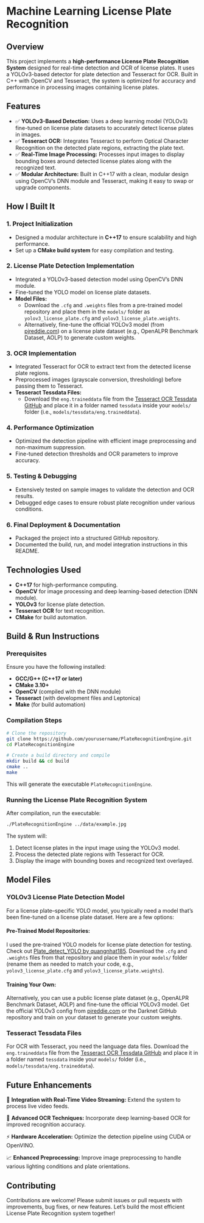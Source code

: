 # Machine Learning License Plate Recognition

## Overview
This project implements a **high-performance License Plate Recognition System** designed for real-time detection and OCR of license plates. It uses a YOLOv3-based detector for plate detection and Tesseract for OCR. Built in C++ with OpenCV and Tesseract, the system is optimized for accuracy and performance in processing images containing license plates.

## Features
- ✅ **YOLOv3-Based Detection:** Uses a deep learning model (YOLOv3) fine-tuned on license plate datasets to accurately detect license plates in images.
- ✅ **Tesseract OCR:** Integrates Tesseract to perform Optical Character Recognition on the detected plate regions, extracting the plate text.
- ✅ **Real-Time Image Processing:** Processes input images to display bounding boxes around detected license plates along with the recognized text.
- ✅ **Modular Architecture:** Built in C++17 with a clean, modular design using OpenCV’s DNN module and Tesseract, making it easy to swap or upgrade components.

## How I Built It
### 1. Project Initialization
- Designed a modular architecture in **C++17** to ensure scalability and high performance.
- Set up a **CMake build system** for easy compilation and testing.

### 2. License Plate Detection Implementation
- Integrated a YOLOv3-based detection model using OpenCV’s DNN module.
- Fine-tuned the YOLO model on license plate datasets.
- **Model Files:**  
  - Download the `.cfg` and `.weights` files from a pre-trained model repository and place them in the `models/` folder as `yolov3_license_plate.cfg` and `yolov3_license_plate.weights`.  
  - Alternatively, fine-tune the official YOLOv3 model (from [pjreddie.com](https://pjreddie.com/darknet/yolo/)) on a license plate dataset (e.g., OpenALPR Benchmark Dataset, AOLP) to generate custom weights.

### 3. OCR Implementation
- Integrated Tesseract for OCR to extract text from the detected license plate regions.
- Preprocessed images (grayscale conversion, thresholding) before passing them to Tesseract.
- **Tesseract Tessdata Files:**  
  - Download the `eng.traineddata` file from the [Tesseract OCR Tessdata GitHub](https://github.com/tesseract-ocr/tessdata) and place it in a folder named `tessdata` inside your `models/` folder (i.e., `models/tessdata/eng.traineddata`).

### 4. Performance Optimization
- Optimized the detection pipeline with efficient image preprocessing and non-maximum suppression.
- Fine-tuned detection thresholds and OCR parameters to improve accuracy.

### 5. Testing & Debugging
- Extensively tested on sample images to validate the detection and OCR results.
- Debugged edge cases to ensure robust plate recognition under various conditions.

### 6. Final Deployment & Documentation
- Packaged the project into a structured GitHub repository.
- Documented the build, run, and model integration instructions in this README.

## Technologies Used
- **C++17** for high-performance computing.
- **OpenCV** for image processing and deep learning-based detection (DNN module).
- **YOLOv3** for license plate detection.
- **Tesseract OCR** for text recognition.
- **CMake** for build automation.

## Build & Run Instructions

### Prerequisites
Ensure you have the following installed:
- **GCC/G++ (C++17 or later)**
- **CMake 3.10+**
- **OpenCV** (compiled with the DNN module)
- **Tesseract** (with development files and Leptonica)
- **Make** (for build automation)

### Compilation Steps
```bash
# Clone the repository
git clone https://github.com/yourusername/PlateRecognitionEngine.git
cd PlateRecognitionEngine

# Create a build directory and compile
mkdir build && cd build
cmake ..
make
```
This will generate the executable `PlateRecognitionEngine`.

### Running the License Plate Recognition System
After compilation, run the executable:
```bash
./PlateRecognitionEngine ../data/example.jpg
```
The system will:
1. Detect license plates in the input image using the YOLOv3 model.
2. Process the detected plate regions with Tesseract for OCR.
3. Display the image with bounding boxes and recognized text overlayed.

## Model Files

### YOLOv3 License Plate Detection Model
For a license plate–specific YOLO model, you typically need a model that’s been fine-tuned on a license plate dataset. Here are a few options:

#### Pre-Trained Model Repositories:
I used the pre-trained YOLO models for license plate detection for testing. Check out [Plate_detect_YOLO by quangnhat185](https://github.com/quangnhat185/Plate_detect_YOLO). Download the `.cfg` and `.weights` files from that repository and place them in your `models/` folder (rename them as needed to match your code, e.g., `yolov3_license_plate.cfg` and `yolov3_license_plate.weights`).

#### Training Your Own:
Alternatively, you can use a public license plate dataset (e.g., OpenALPR Benchmark Dataset, AOLP) and fine-tune the official YOLOv3 model. Get the official YOLOv3 config from [pjreddie.com](https://pjreddie.com/darknet/yolo/) or the Darknet GitHub repository and train on your dataset to generate your custom weights.

### Tesseract Tessdata Files
For OCR with Tesseract, you need the language data files. Download the `eng.traineddata` file from the [Tesseract OCR Tessdata GitHub](https://github.com/tesseract-ocr/tessdata) and place it in a folder named `tessdata` inside your `models/` folder (i.e., `models/tessdata/eng.traineddata`).

## Future Enhancements
🚀 **Integration with Real-Time Video Streaming:** Extend the system to process live video feeds.

🧠 **Advanced OCR Techniques:** Incorporate deep learning-based OCR for improved recognition accuracy.

⚡ **Hardware Acceleration:** Optimize the detection pipeline using CUDA or OpenVINO.

📈 **Enhanced Preprocessing:** Improve image preprocessing to handle various lighting conditions and plate orientations.

## Contributing
Contributions are welcome! Please submit issues or pull requests with improvements, bug fixes, or new features. Let’s build the most efficient License Plate Recognition system together!
